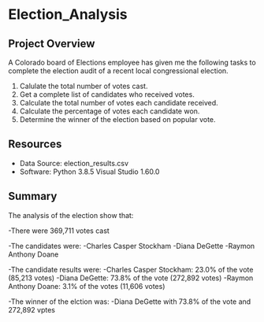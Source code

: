 # Election_Analysis


## Project Overview
A Colorado board of Elections employee has given me the following tasks to complete the election audit of a recent local congressional election.

1. Calulate the total number of votes cast.
2. Get a complete list of candidates who received votes.
3. Calculate the total number of votes each candidate received.
4. Calculate the percentage of votes each candidate won.
5. Determine the winner of the election based on popular vote.

## Resources 
- Data Source: election_results.csv
- Software: Python 3.8.5 Visual Studio 1.60.0

## Summary 
The analysis of the election show that:

-There were 369,711 votes cast

-The candidates were:
    -Charles Casper Stockham
    -Diana DeGette
    -Raymon Anthony Doane

-The candidate results were:
    -Charles Casper Stockham: 23.0%  of the vote (85,213 votes)
    -Diana DeGette: 73.8% of the vote (272,892 votes)
    -Raymon Anthony Doane: 3.1% of the votes (11,606 votes)

-The winner of the elction was:
    -Diana DeGette with 73.8% of the vote and 272,892 vptes
  
